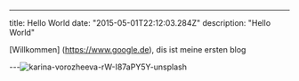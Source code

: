 ---
title: Hello World
date: "2015-05-01T22:12:03.284Z"
description: "Hello World"

[Willkommen] (https://www.google.de), dis ist meine ersten blog

---![karina-vorozheeva-rW-I87aPY5Y-unsplash](https://user-images.githubusercontent.com/84981609/120445068-2772d780-c380-11eb-9baf-e94159f60383.jpg)
